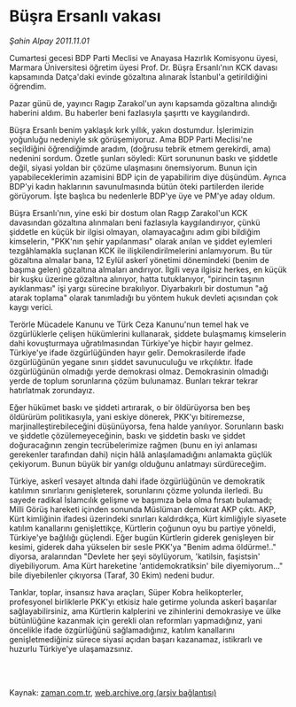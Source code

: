 # Büşra Ersanlı vakası

*Şahin Alpay 2011.11.01*

<td class="columnist-detail">
<p>Cumartesi gecesi BDP Parti Meclisi ve Anayasa Hazırlık Komisyonu üyesi, Marmara Üniversitesi öğretim üyesi Prof. Dr. Büşra Ersanlı'nın KCK davası kapsamında Datça'daki evinde gözaltına alınarak İstanbul'a getirildiğini öğrendim.</p>
<p>
<div id="haberMetinDiv">
<p>Pazar günü de, yayıncı Ragıp Zarakol'un aynı kapsamda gözaltına alındığı haberini aldım. Bu haberler beni fazlasıyla şaşırttı ve kaygılandırdı.
<p> Büşra Ersanlı benim yaklaşık kırk yıllık, yakın dostumdur. İşlerimizin yoğunluğu nedeniyle sık görüşemiyoruz. Ama BDP Parti Meclisi'ne seçildiğini öğrendiğimde aradım, (doğrusu tebrik etmem gerekirdi, ama) nedenini sordum. Özetle şunları söyledi: Kürt sorununun baskı ve şiddetle değil, siyasi yoldan bir çözüme ulaşmasını önemsiyorum. Bunun için yapabileceklerimin azamisini BDP için de yapabilirim diye düşündüm. Ayrıca BDP'yi kadın haklarının savunulmasında bütün öteki partilerden ileride görüyorum. İşte başlıca bu nedenlerle BDP'ye üye ve PM'ye aday oldum.
<p> Büşra Ersanlı'nın, yine eski bir dostum olan Ragıp Zarakol'un KCK davasından gözaltına alınmaları beni fazlasıyla kaygılandırıyor, çünkü şiddetle en küçük bir ilgisi olmayan, olamayacağını adım gibi bildiğim kimselerin, "PKK'nın şehir yapılanması" olarak anılan ve şiddet eylemleri tezgâhlamakla suçlanan KCK ile ilişkilendirilmelerini anlamıyorum. Bu tür gözaltına almalar bana, 12 Eylül askerî yönetimi dönemindeki (benim de başıma gelen) gözaltına almaları andırıyor. İlgili veya ilgisiz herkes, en küçük bir kuşku üzerine gözaltına alınıyor, hatta tutuklanıyor, "pirincin taşının ayıklanması" işi yargı sürecine bırakılıyor. Diyarbakırlı bir dostumun "ağ atarak toplama" olarak tanımladığı bu yöntem hukuk devleti açısından çok kaygı verici.
<p> Terörle Mücadele Kanunu ve Türk Ceza Kanunu'nun temel hak ve özgürlüklerle çelişen hükümlerini kullanarak, şiddete bulaşmamış kimselerin dahi kovuşturmaya uğratılmasından Türkiye'ye hiçbir hayır gelmez. Türkiye'ye ifade özgürlüğünden hayır gelir. Demokrasilerde ifade özgürlüğünün yegane sınırı şiddet savunuculuğu ve ırkçılıktır. İfade özgürlüğünün olmadığı yerde demokrasi olmaz. Demokrasinin olmadığı yerde de toplum sorunlarına çözüm bulunamaz. Bunları tekrar tekrar hatırlatmak zorundayız.
<p> Eğer hükümet baskı ve şiddeti artırarak, o bir öldürüyorsa ben beş öldürürüm politikasıyla, yani eskiye dönerek, PKK'yı bitiremezse, marjinalleştirebileceğini düşünüyorsa, fena halde yanılıyor. Sorunların baskı ve şiddetle çözülemeyeceğinin, baskı ve şiddetin baskı ve şiddet doğuracağının zengin tecrübelerimize rağmen (bunu en iyi anlaması gerekenler tarafından dahi) niçin hâlâ anlaşılamadığını anlamakta güçlük çekiyorum. Bunun büyük bir yanılgı olduğunu anlatmayı sürdüreceğim.
<p> Türkiye, askerî vesayet altında dahi ifade özgürlüğünün ve demokratik katılımın sınırlarını genişleterek, sorunlarını çözme yolunda ilerledi. Bu sayede radikal İslamcılık gelişme ve başımıza bela olma fırsatı bulamadı; Milli Görüş hareketi içinden sonunda Müslüman demokrat AKP çıktı. AKP, Kürt kimliğinin ifadesi üzerindeki sınırları kaldırdıkça, Kürt kimliğiyle siyasete katılım kanallarını genişlettikçe, Kürtlerin çoğunun oyu bu partiye yöneldi, Türkiye'ye bağlılığı güçlendi. Eğer bugün Kürtlerin giderek genişleyen bir kesimi, giderek daha yükselen bir sesle PKK'ya "Benim adıma öldürme!.." diyorsa, aralarından "Devlete her şeyi söylüyorum, 'katilsin, faşistsin' diyebiliyorum. Ama Kürt hareketine 'antidemokratiksin' bile diyemiyorum..." bile diyebilenler çıkıyorsa (Taraf, 30 Ekim) nedeni budur.
<p> Tanklar, toplar, insansız hava araçları, Süper Kobra helikopterler, profesyonel birliklerle PKK'yı etkisiz hale getirme yolunda askerî başarılar sağlayabilirsiniz, ama Kürtlerin kalplerini ve zihinlerini demokrasiye ve ülke bütünlüğüne kazanmak için gerekli olan reformları yapmadığınız, yani öncelikle ifade özgürlüğünü sağlamadığınız, katılım kanallarını genişletmediğiniz sürece siyasi açıdan başarı kazanamaz, istikrarlı ve huzurlu Türkiye'ye ulaşamazsınız. </p></p></p></p></p></p></p></div>
</p>


<p><br>
		 </br></p></td>

Kaynak: [zaman.com.tr](http://zaman.com.tr/yazar.do?yazino=1197098), [web.archive.org (arşiv bağlantısı)](http://web.archive.org/web/20120103213553/http://www.zaman.com.tr:80/yazar.do?yazino=1197098)

